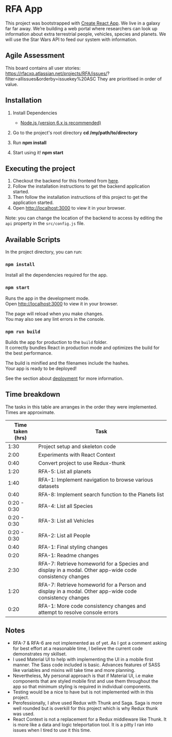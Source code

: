 # RFA App

This project was bootstrapped with [Create React App](https://github.com/facebook/create-react-app).
We live in a galaxy far far away.
We’re building a web portal where researchers can look up information about
extra terrestrial people, vehicles, species and planets.
We will use the Star Wars API to feed our system with information.

## Agile Assessment

This board contains all user stories:
https://rfacxp.atlassian.net/projects/RFA/issues/?
filter=allissues&orderby=issuekey%20ASC
They are prioritised in order of value.

## Installation

1.  Install Dependencies

    - [Node.js (version 6.x is recommended)](https://nodejs.org/en/)

2.  Go to the project's root directory **cd /my/path/to/directory**
3.  Run **npm install**
4.  Start using it! **npm start**

## Executing the project

1. Checkout the backend for this frontend from [here](https://github.com/a-p-rahul/StarWarsRFA-backend/blob/develop/README.md).
2. Follow the installation instructions to get the backend application started.
3. Then follow the installation instructions of this project to get the application started.
4. Open [http://localhost:3000](http://localhost:3000) to view it in your browser.

Note: you can change the location of the backend to access by editing the `api` property in the `src/config.js` file.

## Available Scripts

In the project directory, you can run:

### `npm install`

Install all the dependencies required for the app.

### `npm start`

Runs the app in the development mode.\
Open [http://localhost:3000](http://localhost:3000) to view it in your browser.

The page will reload when you make changes.\
You may also see any lint errors in the console.

### `npm run build`

Builds the app for production to the `build` folder.\
It correctly bundles React in production mode and optimizes the build for the best performance.

The build is minified and the filenames include the hashes.\
Your app is ready to be deployed!

See the section about [deployment](https://facebook.github.io/create-react-app/docs/deployment) for more information.

## Time breakdown

The tasks in this table are arranges in the order they were implemented. Times are approximate.

| Time taken (hrs) | Task                                                   |
| ---------------- | ------------------------------------------------------ |
| 1:30             | Project setup and skeleton code                        |
| 2:00             | Experiments with React Context                         |
| 0:40             | Convert project to use Redux-thunk                     |
| 1:20             | RFA-5: List all planets                                |
| 1:40             | RFA-1: Implement navigation to browse various datasets |
| 0:40             | RFA-8: Implement search function to the Planets list   |
| 0:20 - 0:30      | RFA-4: List all Species                                |
| 0:20 - 0:30      | RFA-3: List all Vehicles                               |
| 0:20 - 0:30      | RFA-2: List all People                                 |
| 0:40             | RFA-1: Final styling changes                           |
| 0:20             | RFA-1: Readme changes                                  |
| 2:30             | RFA-7: Retrieve homeworld for a Species and display in a modal. Other app-wide code consistency changes |
| 1:20             | RFA-7: Retrieve homeworld for a Person and display in a modal. Other app-wide code consistency changes |
| 0:20             | RFA-1: More code consistency changes and attempt to resolve  console errors |

## Notes

- RFA-7 & RFA-6 are not implemented as of yet. As I got a comment asking for best effort at a reasonable time, I believe the current code demonstrates my skillset.
- I used Material UI to help with implementing the UI in a mobile first manner. The Sass code included is basic. Advances features of SASS like variables and mixins will take time and more planning.
- Nevertheless, My personal approach is that if Material UI, i.e make components that are styled mobile first and use them throughout the app so that minimum styling is required in individual components.
- Testing would be a nice to have but is not implemented with in this project.
- Perofessionally, I ahve used Redux with Thunk and Saga. Saga is more well rounded but is overkill for this project which is why Redux thunk was used.
- React Context is not a replacement for a Redux middleware like Thunk. It is more like a data and logic teleportation tool. It is a pitty I ran into issues when I tired to use it this time.
